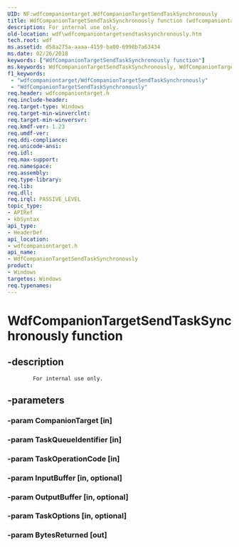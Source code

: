 ```yaml
---
UID: NF:wdfcompaniontarget.WdfCompanionTargetSendTaskSynchronously
title: WdfCompanionTargetSendTaskSynchronously function (wdfcompaniontarget.h)
description: For internal use only.
old-location: wdf\wdfcompaniontargetsendtasksynchronously.htm
tech.root: wdf
ms.assetid: d58a275a-aaaa-4159-ba00-6998b7a63434
ms.date: 02/26/2018
keywords: ["WdfCompanionTargetSendTaskSynchronously function"]
ms.keywords: WdfCompanionTargetSendTaskSynchronously, WdfCompanionTargetSendTaskSynchronously method, wdf.wdfcompaniontargetsendtasksynchronously, wdfcompaniontarget/WdfCompanionTargetSendTaskSynchronously
f1_keywords:
 - "wdfcompaniontarget/WdfCompanionTargetSendTaskSynchronously"
 - "WdfCompanionTargetSendTaskSynchronously"
req.header: wdfcompaniontarget.h
req.include-header: 
req.target-type: Windows
req.target-min-winverclnt: 
req.target-min-winversvr: 
req.kmdf-ver: 1.23
req.umdf-ver: 
req.ddi-compliance: 
req.unicode-ansi: 
req.idl: 
req.max-support: 
req.namespace: 
req.assembly: 
req.type-library: 
req.lib: 
req.dll: 
req.irql: PASSIVE_LEVEL
topic_type:
- APIRef
- kbSyntax
api_type:
- HeaderDef
api_location:
- wdfcompaniontarget.h
api_name:
- WdfCompanionTargetSendTaskSynchronously
product:
- Windows
targetos: Windows
req.typenames: 
---
```


# WdfCompanionTargetSendTaskSynchronously function


## -description



			For internal use only.


## -parameters




### -param CompanionTarget [in]


### -param TaskQueueIdentifier [in]


### -param TaskOperationCode [in]


### -param InputBuffer [in, optional]


### -param OutputBuffer [in, optional]


### -param TaskOptions [in, optional]


### -param BytesReturned [out]

